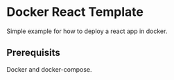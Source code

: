 # Docker React Template

Simple example for how to deploy a react app in docker.

## Prerequisits 
  Docker and docker-compose.


